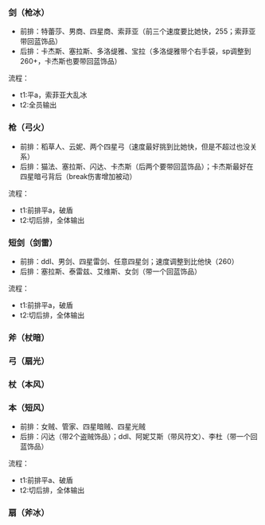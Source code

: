 ### 剑（枪冰）
- 前排：特蕾莎、男商、四星商、索菲亚（前三个速度要比她快，255；索菲亚带回蓝饰品）
- 后排：卡杰斯、塞拉斯、多洛缇雅、宝拉（多洛缇雅带个右手袋，sp调整到260+，卡杰斯也要带回蓝饰品）

流程：
- t1:平a，索菲亚大乱冰
- t2:全员输出


### 枪（弓火）
- 前排：稻草人、云妮、两个四星弓（速度最好挑到比她快，但是不超过也没关系）
- 后排：猫法、塞拉斯、闪达、卡杰斯（后两个要带回蓝饰品）；卡杰斯最好在四星暗弓背后（break伤害增加被动）

流程：
- t1:前排平a，破盾
- t2:切后排，全体输出

### 短剑（剑雷）
- 前排：ddl、男剑、四星雷剑、任意四星剑；速度调整到比他快（260）
- 后排：塞拉斯、泰雷兹、艾维斯、女剑（带一个回蓝饰品）

流程：
- t1:前排平a，破盾
- t2:切后排，全体输出


### 斧（杖暗）

### 弓（扇光）

### 杖（本风）

### 本（短风）
- 前排：女贼、管家、四星暗贼、四星光贼
- 后排：闪达（带2个盗贼饰品）；ddl、阿妮艾斯（带风符文）、李杜（带一个回蓝饰品）

流程：
- t1:前排平a、破盾
- t2:切后排，全体输出

### 扇（斧冰）



